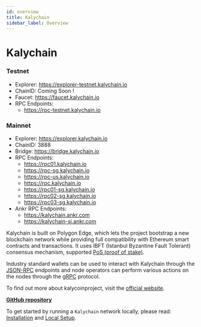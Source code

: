 ```yaml
---
id: overview
title: Kalychain
sidebar_label: Overview
---
```


# Kalychain

### Testnet

* Explorer: https://explorer-testnet.kalychain.io
* ChainID: Coming Soon !
* Faucet: https://faucet.kalychain.io
* RPC Endpoints:
  * https://rpc-testnet.kalychain.io

### Mainnet

* Explorer: https://explorer.kalychain.io
* ChainID: 3888
* Bridge: https://bridge.kalychain.io
* RPC Endpoints:
  * https://rpc01.kalychain.io
  * https://rpc-sg.kalychain.io
  * https://rpc-us.kalychain.io
  * https://rpc.kalychain.io
  * https://rpc01-sg.kalychain.io
  * https://rpc02-sg.kalychain.io
  * https://rpc03-sg.kalychain.io
* Ankr RPC Endpoints:
  * https://kalychain.ankr.com
  * https://kalychain-sj.ankr.com

Kalychain is built on Polygon Edge, which lets the project bootstrap a new blockchain network while providing full compatibility with Ethereum smart contracts and transactions. It uses IBFT (Istanbul Byzantine Fault Tolerant) consensus mechanism, supported [PoS (proof of stake)](consensus/pos-stake-unstake/).

Industry standard wallets can be used to interact with Kalychain through the [JSON-RPC](working-with-node/query-json-rpc/) endpoints and node operators can perform various actions on the nodes through the [gRPC](working-with-node/query-operator-info/) protocol.

To find out more about kalycoinproject, visit the [official website](https://dogecoin.community).

[**GitHub repository**](https://github.com/kalycoinproject/kalychain)

To get started by running a `Kalychain` network locally, please read: [Installation](get-started/installation/) and [Local Setup](get-started/set-up-ibft-locally/).
